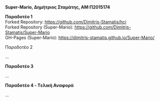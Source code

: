 <strong>Super-Mario, Δημήτριος Σταμάτης, ΑΜ:Π2015174

Παραδοτέο 1</strong><br>
Forked Repository: https://github.com/Dimitris-Stamatis/hci<br>
Forked Repository (Super-Mario): https://github.com/Dimitris-Stamatis/Super-Mario<br>
GH-Pages (Super-Mario): https://dimitris-stamatis.github.io/Super-Mario/<br>

<storng>Παραδοτέο 2</strong>

...

<strong>Παραδοτέο 3</strong>

...

<strong>Παραδοτέο 4 - Tελική Αναφορά</strong>

...
